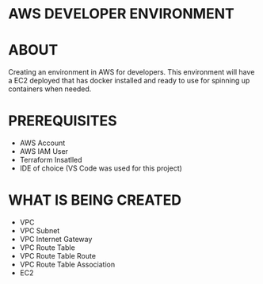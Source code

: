 # AWS DEVELOPER ENVIRONMENT



# ABOUT
Creating an environment in AWS for developers. This environment will have a EC2 deployed that has docker installed
and ready to use for spinning up containers when needed.

# PREREQUISITES
- AWS Account
- AWS IAM User
- Terraform Insatlled
- IDE of choice (VS Code was used for this project)

# WHAT IS BEING CREATED
- VPC
- VPC Subnet
- VPC Internet Gateway
- VPC Route Table
- VPC Route Table Route
- VPC Route Table Association
- EC2
